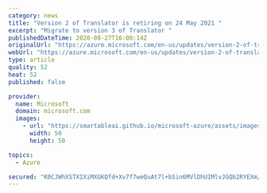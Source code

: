 ```yaml
---
category: news
title: "Version 2 of Translator is retiring on 24 May 2021 "
excerpt: "Migrate to version 3 of Translator "
publishedDateTime: 2020-08-27T16:00:14Z
originalUrl: "https://azure.microsoft.com/en-us/updates/version-2-of-translator-is-retiring-on-24-may-2021/"
webUrl: "https://azure.microsoft.com/en-us/updates/version-2-of-translator-is-retiring-on-24-may-2021/"
type: article
quality: 52
heat: 52
published: false

provider:
  name: Microsoft
  domain: microsoft.com
  images:
    - url: "https://smartableai.github.io/microsoft-azure/assets/images/organizations/microsoft.com-50x50.jpg"
      width: 50
      height: 50

topics:
  - Azure

secured: "K0CJWhXSTXIXiMXGKQfd+Xv7f7weQuAt7l+bSin6MVlDhUIMlvJGQb2RYEXm/aX1fn+ArqDDijQ32tV5C6toWcX6UPYISO2A7AC+VgnHo/Ek0eFFJBxgL6FNQIA6zXTOgu3b33RBYqqArrdcAnWWoMSkPCfQz4Gtm5NOyYfBFUUFnjxl1diJfh2P2oqS9eOos6LYtCgBHl66IF+SR6KFWlDtnA76eYgbfgwqYOdDbO/41TR1NsEc/fD62SSSjK4kcoPj7KMhBVznsHwrhoYimU4LywOKQdbzqjNkjuCNnVTTgtzUvj1s976icQr+o/BWAycZIXe2Mcd9ysCB1ZO+Q8SNyzloV/9AdlRUvHvmPTQ=;FHEdBLFDFQD/FiykgbaEPA=="
---
```


